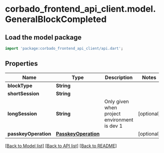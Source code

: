 # corbado_frontend_api_client.model.GeneralBlockCompleted

## Load the model package
```dart
import 'package:corbado_frontend_api_client/api.dart';
```

## Properties
Name | Type | Description | Notes
------------ | ------------- | ------------- | -------------
**blockType** | **String** |  | 
**shortSession** | **String** |  | 
**longSession** | **String** | Only given when project environment is dev 1 | [optional] 
**passkeyOperation** | [**PasskeyOperation**](PasskeyOperation.md) |  | [optional] 

[[Back to Model list]](../README.md#documentation-for-models) [[Back to API list]](../README.md#documentation-for-api-endpoints) [[Back to README]](../README.md)


